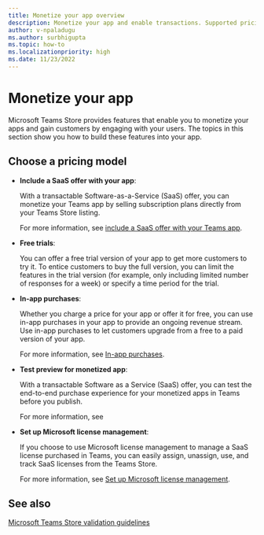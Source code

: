 ```yaml
---
title: Monetize your app overview
description: Monetize your app and enable transactions. Supported pricing models are free trials, in-app purchases, and include a SaaS offer with your app.
author: v-npaladugu
ms.author: surbhigupta
ms.topic: how-to
ms.localizationpriority: high
ms.date: 11/23/2022
---
```


# Monetize your app

Microsoft Teams Store provides features that enable you to monetize your apps and gain customers by engaging with your users. The topics in this section show you how to build these features into your app.

## Choose a pricing model

* **Include a SaaS offer with your app**:

  With a transactable Software-as-a-Service (SaaS) offer, you can monetize your Teams app by selling subscription plans directly from your Teams Store listing.

  For more information, see [include a SaaS offer with your Teams app](include-saas-offer.md).

* **Free trials**:

  You can offer a free trial version of your app to get more customers to try it. To entice customers to buy the full version, you can limit the features in the trial version (for example, only including limited number of responses for a week) or specify a time period for the trial.

* **In-app purchases**:

  Whether you charge a price for your app or offer it for free, you can use in-app purchases in your app to provide an ongoing revenue stream. Use in-app purchases to let customers upgrade from a free to a paid version of your app.

  For more information, see [In-app purchases](in-app-purchase-flow.md).

* **Test preview for monetized app**:

  With a transactable Software as a Service (SaaS) offer, you can test the end-to-end purchase experience for your monetized apps in Teams before you publish.

  For more information, see

* **Set up Microsoft license management**:

  If you choose to use Microsoft license management to manage a SaaS license purchased in Teams, you can easily assign, unassign, use, and track SaaS licenses from the Teams Store.

  For more information, see [Set up Microsoft license management](manage-third-party-apps-license.md).

## See also

[Microsoft Teams Store validation guidelines](teams-store-validation-guidelines.md)
